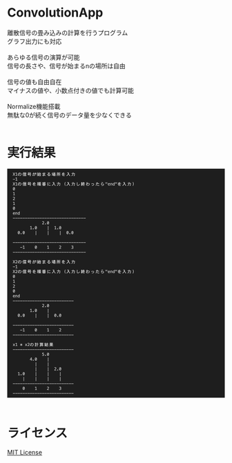 # ConvolutionApp
離散信号の畳み込みの計算を行うプログラム<br>
グラフ出力にも対応<br>
<br>
あらゆる信号の演算が可能<br>
信号の長さや、信号が始まるnの場所は自由<br>
<br>
信号の値も自由自在<br>
マイナスの値や、小数点付きの値でも計算可能<br>
<br>
Normalize機能搭載<br>
無駄な0が続く信号のデータ量を少なくできる<br>
<br>

# 実行結果
<img alt="" src="Readmefiles/Signalmul.png"><br>
<br>

# ライセンス
<a href="LICENSE" target="_blank" rel="noopener noreferrer">MIT License</a><br>
